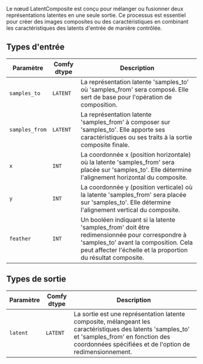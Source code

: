 
Le nœud LatentComposite est conçu pour mélanger ou fusionner deux représentations latentes en une seule sortie. Ce processus est essentiel pour créer des images composites ou des caractéristiques en combinant les caractéristiques des latents d'entrée de manière contrôlée.
## Types d'entrée

| Paramètre    | Comfy dtype | Description |
|--------------|-------------|-------------|
| `samples_to` | `LATENT`    | La représentation latente 'samples_to' où 'samples_from' sera composé. Elle sert de base pour l'opération de composition. |
| `samples_from` | `LATENT` | La représentation latente 'samples_from' à composer sur 'samples_to'. Elle apporte ses caractéristiques ou ses traits à la sortie composite finale. |
| `x`          | `INT`      | La coordonnée x (position horizontale) où la latente 'samples_from' sera placée sur 'samples_to'. Elle détermine l'alignement horizontal du composite. |
| `y`          | `INT`      | La coordonnée y (position verticale) où la latente 'samples_from' sera placée sur 'samples_to'. Elle détermine l'alignement vertical du composite. |
| `feather`    | `INT`      | Un booléen indiquant si la latente 'samples_from' doit être redimensionnée pour correspondre à 'samples_to' avant la composition. Cela peut affecter l'échelle et la proportion du résultat composite. |

## Types de sortie

| Paramètre | Comfy dtype | Description |
|-----------|-------------|-------------|
| `latent`  | `LATENT`    | La sortie est une représentation latente composite, mélangeant les caractéristiques des latents 'samples_to' et 'samples_from' en fonction des coordonnées spécifiées et de l'option de redimensionnement. |